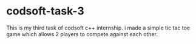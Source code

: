 # codsoft-task-3
This is my third task of codsoft c++ internship. i made a simple tic tac toe game which allows 2 players to compete against each other. 
